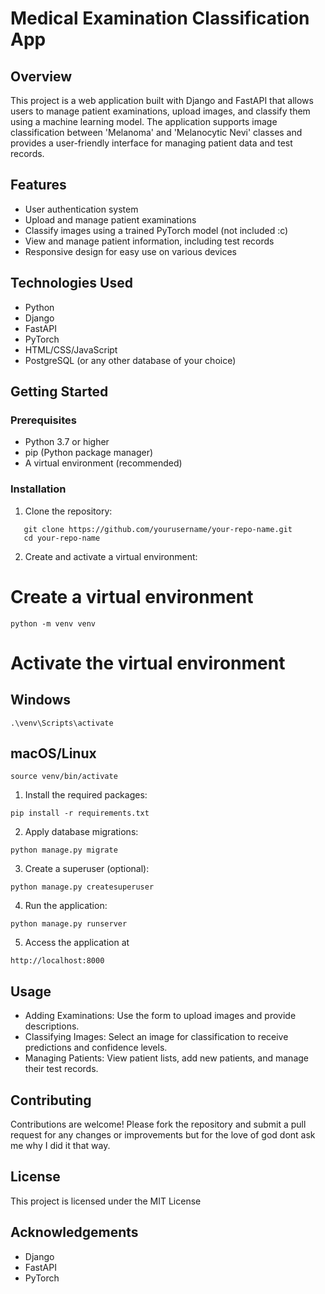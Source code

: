 # Medical Examination Classification App

## Overview
This project is a web application built with Django and FastAPI that allows users to manage patient examinations, upload images, and classify them using a machine learning model. The application supports image classification between 'Melanoma' and 'Melanocytic Nevi' classes and provides a user-friendly interface for managing patient data and test records.

## Features
- User authentication system
- Upload and manage patient examinations
- Classify images using a trained PyTorch model (not included :c)
- View and manage patient information, including test records
- Responsive design for easy use on various devices

## Technologies Used
- Python
- Django
- FastAPI
- PyTorch
- HTML/CSS/JavaScript
- PostgreSQL (or any other database of your choice)

## Getting Started

### Prerequisites
- Python 3.7 or higher
- pip (Python package manager)
- A virtual environment (recommended)

### Installation

1. Clone the repository:
```
   git clone https://github.com/yourusername/your-repo-name.git
   cd your-repo-name
```
2. Create and activate a virtual environment:
# Create a virtual environment
```
python -m venv venv
```
# Activate the virtual environment
## Windows
```
.\venv\Scripts\activate
```
## macOS/Linux
```
source venv/bin/activate
```
1. Install the required packages:
```
pip install -r requirements.txt
```
2. Apply database migrations:
```
python manage.py migrate
```
3. Create a superuser (optional):
```
python manage.py createsuperuser
```
4. Run the application:
```
python manage.py runserver
```
5. Access the application at
```
http://localhost:8000
```
## Usage

* Adding Examinations: Use the form to upload images and provide descriptions.
* Classifying Images: Select an image for classification to receive predictions and confidence levels.
* Managing Patients: View patient lists, add new patients, and manage their test records.
  
## Contributing
Contributions are welcome! Please fork the repository and submit a pull request for any changes or improvements but for the love of god dont ask me why I did it that way.

## License
This project is licensed under the MIT License

## Acknowledgements
* Django
* FastAPI
* PyTorch


















